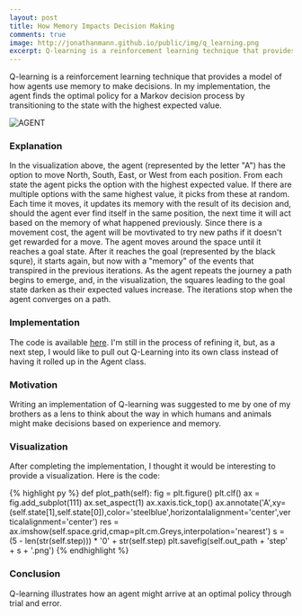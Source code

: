 ```yaml
---
layout: post
title: How Memory Impacts Decision Making
comments: true
image: http://jonathanmann.github.io/public/img/q_learning.png
excerpt: Q-learning is a reinforcement learning technique that provides a model of how agents use memory to make decisions. In my implementation, the agent finds the optimal policy for a Markov decision process by transitioning to the state with the highest expected value.
---
```


Q-learning is a reinforcement learning technique that provides a model of how agents use memory to make decisions. In my implementation, the agent finds the optimal policy for a Markov decision process by transitioning to the state with the highest expected value.

![AGENT](http://jonathanmann.github.io/public/img/q_learning_steps.png)

### Explanation
In the visualization above, the agent (represented by the letter "A") has the option to move North, South, East, or West from each position. From each state the agent picks the option with the highest expected value. If there are multiple options with the same highest value, it picks from these at random. Each time it moves, it updates its memory with the result of its decision and, should the agent ever find itself in the same position, the next time it will act based on the memory of what happened previously. Since there is a movement cost, the agent will be movtivated to try new paths if it doesn't get rewarded for a move. The agent moves around the space until it reaches a goal state. After it reaches the goal (represented by the black squre), it starts again, but now with a "memory" of the events that transpired in the previous iterations. As the agent repeats the journey a path begins to emerge, and, in the visualization, the squares leading to the goal state darken as their expected values increase. The iterations stop when the agent converges on a path.

### Implementation
The code is available [here](https://github.com/jonathanmann/q_learning). I'm still in the process of refining it, but, as a next step, I would like to pull out Q-Learning into its own class instead of having it rolled up in the Agent class.

### Motivation
Writing an implementation of Q-learning was suggested to me by one of my brothers as a lens to think about the way in which humans and animals might make decisions based on experience and memory.

### Visualization
After completing the implementation, I thought it would be interesting to provide a visualization. Here is the code:

{% highlight py %}
    def plot_path(self):
        fig = plt.figure()
        plt.clf()
        ax = fig.add_subplot(111)
        ax.set_aspect(1)
        ax.xaxis.tick_top()
        ax.annotate('A',xy=(self.state[1],self.state[0]),color='steelblue',horizontalalignment='center',verticalalignment='center')
        res = ax.imshow(self.space.grid,cmap=plt.cm.Greys,interpolation='nearest')
        s = (5 - len(str(self.step))) * '0' + str(self.step)
        plt.savefig(self.out_path + 'step' + s + '.png')
{% endhighlight %}

### Conclusion
Q-learning illustrates how an agent might arrive at an optimal policy through trial and error.

